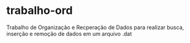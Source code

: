 # trabalho-ord
Trabalho de Organização e Recperação de Dados para realizar busca, inserção e remoção de dados em um arquivo .dat
